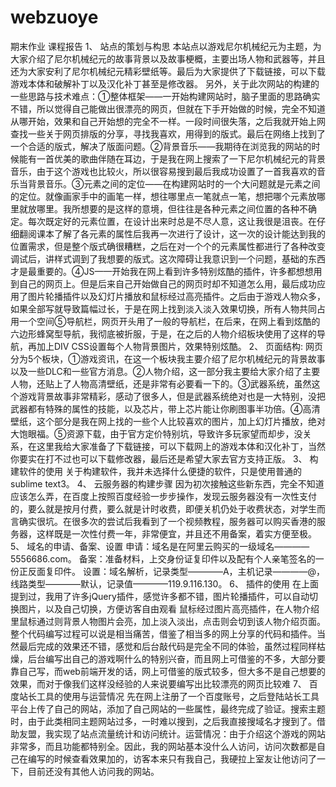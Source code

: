 # webzuoye
期末作业
课程报告
1、	站点的策划与构思
本站点以游戏尼尔机械纪元为主题，为大家介绍了尼尔机械纪元的故事背景以及故事梗概，主要出场人物和武器等，并且还为大家安利了尼尔机械纪元精彩壁纸等。最后为大家提供了下载链接，可以下载游戏本体和破解补丁以及汉化补丁甚至是修改器。
		另外，关于此次网站的构建的一些思路与技术难点：①整体框架——一开始构建网站时，脑子里面的思路确实不错，所以觉得自己能做出很漂亮的网页，但就在下手开始做的时候，完全不知道从哪开始，效果和自己开始想的完全不一样。一段时间很失落，之后我就开始上网查找一些关于网页排版的分享，寻找我喜欢，用得到的版式。最后在网络上找到了一个合适的版式，解决了版面问题。②背景音乐——我期待在浏览我的网站的时候能有一首优美的歌曲伴随在耳边，于是我在网上搜索了一下尼尔机械纪元的背景音乐，由于这个游戏也比较火，所以很容易搜到最后我成功设置了一首我喜欢的音乐当背景音乐。③元素之间的定位——在构建网站时的一个大问题就是元素之间的定位。就像画家手中的画笔一样，想往哪里点一笔就点一笔，想把哪个元素放哪里就放哪里。我所想要的是这样的意境，但往往是各种元素之间位置的各种不确定。每次既定好的元素位置，在设计出来时总是不尽人意，这让我很是沮丧。在仔细翻阅课本了解了各元素的属性后我再一次进行了设计，这一次的设计能达到我的位置需求，但是整个版式确很糟糕，之后在对一个个的元素属性都进行了各种改变调试后，讲样式调到了我想要的版式。这次障碍让我意识到一个问题，基础的东西才是最重要的。④JS——开始我在网上看到许多特别炫酷的插件，许多都想想用到自己的网页上。但是后来自己开始做自己的网页时却不知道怎么用，最后成功应用了图片轮播插件以及幻灯片播放和鼠标经过高亮插件。之后由于游戏人物众多，如果全部写就导致篇幅过长，于是在网上找到淡入淡入效果切换，所有人物共同占用一个空间⑤导航栏，网页开头用了一般的导航栏，在后来，在网上看到炫酷的六边形蜂窝型导航，我彻底被折服，于是，在之后的人物介绍板块使用了这样的导航，再加上DIV CSS设置每个人物背景图片，效果特别炫酷。 
2、	页面结构:
网页分为5个板块，①游戏资讯，在这一个板块我主要介绍了尼尔机械纪元的背景故事以及一些DLC和一些官方消息。②人物介绍，这一部分我主要给大家介绍了主要人物，还贴上了人物高清壁纸，还是非常有必要看一下的。③武器系统，虽然这个游戏背景故事非常精彩，感动了很多人，但是武器系统绝对也是一大特别，没把武器都有特殊的属性的技能，以及芯片，带上芯片能让你刷图事半功倍。④高清壁纸，这个部分是我在网上找的一些个人比较喜欢的图片，加上幻灯片播放，绝对大饱眼福。⑤资源下载，由于官方定价特别坑，导致许多玩家望而却步，没关系，在这里我给大家准备了下载链接，可以下载网上的游戏本体和汉化补丁，当然你要实在打不过也可以下载修改器，最后还是希望大家去官方支持正版。
3、	构建软件的使用
关于构建软件，我并未选择什么便捷的软件，只是使用普通的sublime text3。
4、	云服务器的构建步骤
因为初次接触这些新东西，完全不知道应该怎么弄，在百度上按照百度经验一步步操作，发现云服务器没有一次性支付的，要么就是按月付费，要么就是计时收费，即便关机仍处于收费状态，对学生而言确实很坑。在很多次的尝试后我看到了一个视频教程，服务器可以购买香港的服务器，这样既是一次性付费一年，非常便宜，并且还不用备案，着实方便至极。
5、	域名的申请、备案、设置
申请：域名是在阿里云购买的一级域名————5556686.com。 
备案：准备材料，上交身份证复印件以及配有个人亲笔签名的一份正反面复印件。 
设置：域名解析，记录类型————A，主机记录————@，线路类型————默认，记录值————119.9.116.130。
6、	插件的使用
在上面提到过，我用了许多jQuery插件，感觉许多都不错，图片轮播插件，可以自动切换图片，以及自己切换，方便访客自由观看 
鼠标经过图片高亮插件，在人物介绍里鼠标通过则背景人物图片会亮，加上淡入淡出，点击则会切到该人物介绍页面。整个代码编写过程可以说是相当痛苦，借鉴了相当多的网上分享的代码和插件。当然最后完成的效果还不错，感觉和后台敲代码是完全不同的体验，虽然过程同样枯燥，后台编写出自己的游戏啊什么的特别兴奋，而且网上可借鉴的不多，大部分要靠自己写，而web前端开发的话，网上可借鉴的版式较多，但大多不是自己想要的效果，而对于像我们这样没经验的人来说要编写出比较漂亮的网页比较难
7、	百度站长工具的使用与运营情况
先在网上注册了一个百度账号，之后登陆站长工具平台上传了自己的网站，添加了自己网站的一些属性，最终完成了验证。搜索主题时，由于此类相同主题网站过多，一时难以搜到，之后我直接搜域名才搜到了。借助友盟，我实现了站点流量统计和访问统计。运营情况：由于介绍这个游戏的网站非常多，而且功能都特别全。因此，我的网站基本没什么人访问，访问次数都是自己在编写的时候查看效果加的，访客本来只有我自己，我硬拉上室友让他访问了一下，目前还没有其他人访问我的网站。

